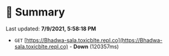 # 📖 Summary
Last updated: **7/9/2021, 5:58:18 PM**

- `GET` [https://Bhadwa-sala.toxicblte.repl.co](https://Bhadwa-sala.toxicblte.repl.co) - **Down** (120357ms)
